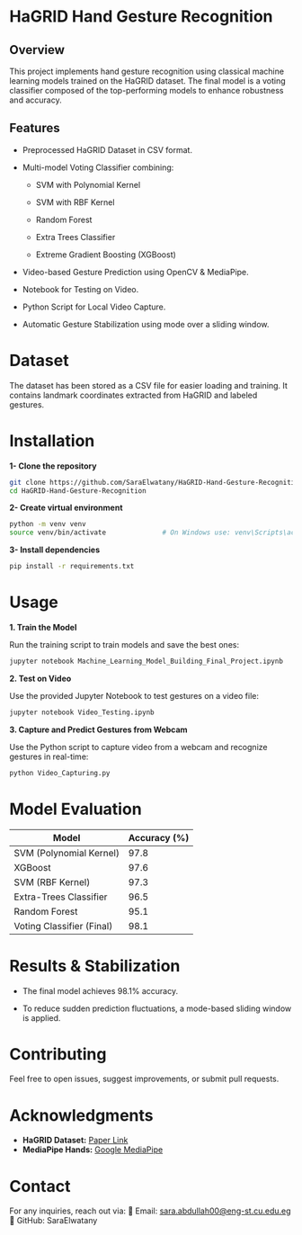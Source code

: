 # HaGRID Hand Gesture Recognition


## Overview

This project implements hand gesture recognition using classical machine learning models trained on the HaGRID dataset. The final model is a voting classifier composed of the top-performing models to enhance robustness and accuracy.


## Features

- Preprocessed HaGRID Dataset in CSV format.

- Multi-model Voting Classifier combining:

    - SVM with Polynomial Kernel

    - SVM with RBF Kernel

    - Random Forest

    - Extra Trees Classifier

    - Extreme Gradient Boosting (XGBoost)

- Video-based Gesture Prediction using OpenCV & MediaPipe.

- Notebook for Testing on Video.

- Python Script for Local Video Capture.

- Automatic Gesture Stabilization using mode over a sliding window.


# Dataset

The dataset has been stored as a CSV file for easier loading and training. It contains landmark coordinates extracted from HaGRID and labeled gestures.


# Installation


**1- Clone the repository**

```bash
git clone https://github.com/SaraElwatany/HaGRID-Hand-Gesture-Recognition.git
cd HaGRID-Hand-Gesture-Recognition
```

**2- Create virtual environment**

```bash
python -m venv venv
source venv/bin/activate              # On Windows use: venv\Scripts\activate
```

**3- Install dependencies**

```bash
pip install -r requirements.txt
```

# Usage


**1. Train the Model**

Run the training script to train models and save the best ones:

```bash
jupyter notebook Machine_Learning_Model_Building_Final_Project.ipynb
```

**2. Test on Video**

Use the provided Jupyter Notebook to test gestures on a video file:

```bash
jupyter notebook Video_Testing.ipynb
```

**3. Capture and Predict Gestures from Webcam**

Use the Python script to capture video from a webcam and recognize gestures in real-time:

```bash
python Video_Capturing.py
```


# Model Evaluation

|           Model          | Accuracy (%) |   
|--------------------------|--------------|  
|  SVM (Polynomial Kernel) | 97.8 |  
| XGBoost | 97.6 |  
| SVM (RBF Kernel) | 97.3 |  
| Extra-Trees Classifier | 96.5 |  
| Random Forest | 95.1 |  
| Voting Classifier (Final) | 98.1 |


# Results & Stabilization

- The final model achieves 98.1% accuracy.

- To reduce sudden prediction fluctuations, a mode-based sliding window is applied.


# Contributing

Feel free to open issues, suggest improvements, or submit pull requests.


# Acknowledgments

- **HaGRID Dataset:** [Paper Link](https://paperswithcode.com/dataset/hagrid)
- **MediaPipe Hands:** [Google MediaPipe](https://developers.google.com/mediapipe/solutions/vision/hand_landmarker)


# Contact

For any inquiries, reach out via:
📧 Email: sara.abdullah00@eng-st.cu.edu.eg   🔗 GitHub: SaraElwatany
